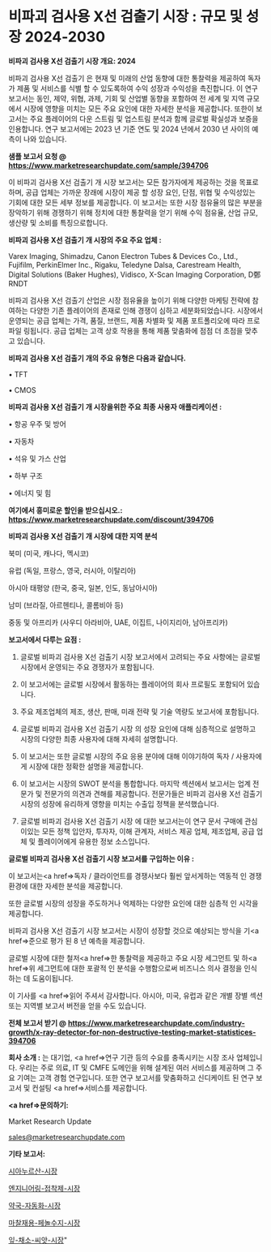 # 비파괴 검사용 X선 검출기 시장 : 규모 및 성장 2024-2030

<strong>비파괴 검사용 X선 검출기 시장 개요: 2024</strong>

비파괴 검사용 X선 검출기 은 현재 및 미래의 산업 동향에 대한 통찰력을 제공하여 독자가 제품 및 서비스를 식별 할 수 있도록하여 수익 성장과 수익성을 촉진합니다. 이 연구 보고서는 동인, 제약, 위협, 과제, 기회 및 산업별 동향을 포함하여 전 세계 및 지역 규모에서 시장에 영향을 미치는 모든 주요 요인에 대한 자세한 분석을 제공합니다. 또한이 보고서는 주요 플레이어의 다운 스트림 및 업스트림 분석과 함께 글로벌 확실성과 보증을 인용합니다. 연구 보고서에는 2023 년 기준 연도 및 2024 년에서 2030 년 사이의 예측이 나와 있습니다.



<strong>샘플 보고서 요청 @ <a href=https://www.marketresearchupdate.com/sample/394706>https://www.marketresearchupdate.com/sample/394706</a></strong>

이 비파괴 검사용 X선 검출기 개 시장 보고서는 모든 참가자에게 제공하는 것을 목표로하며, 공급 업체는 가까운 장래에 시장이 제공 할 성장 요인, 단점, 위협 및 수익성있는 기회에 대한 모든 세부 정보를 제공합니다. 이 보고서는 또한 시장 점유율의 많은 부분을 장악하기 위해 경쟁하기 위해 정치에 대한 통찰력을 얻기 위해 수익 점유율, 산업 규모, 생산량 및 소비를 특징으로합니다.



<strong>비파괴 검사용 X선 검출기 개 시장의 주요 주요 업체 :</strong>

Varex Imaging, Shimadzu, Canon Electron Tubes & Devices Co., Ltd., Fujifilm, PerkinElmer Inc., Rigaku, Teledyne Dalsa, Carestream Health, Digital Solutions (Baker Hughes), Vidisco, X-Scan Imaging Corporation, D鄄RNDT

비파괴 검사용 X선 검출기 산업은 시장 점유율을 높이기 위해 다양한 마케팅 전략에 참여하는 다양한 기존 플레이어의 존재로 인해 경쟁이 심하고 세분화되었습니다. 시장에서 운영되는 공급 업체는 가격, 품질, 브랜드, 제품 차별화 및 제품 포트폴리오에 따라 프로파일 링됩니다. 공급 업체는 고객 상호 작용을 통해 제품 맞춤화에 점점 더 초점을 맞추고 있습니다.



<strong>비파괴 검사용 X선 검출기 개의 주요 유형은 다음과 같습니다.</strong>

• TFT

• CMOS



<strong>비파괴 검사용 X선 검출기 개 시장을위한 주요 최종 사용자 애플리케이션 :</strong>

• 항공 우주 및 방어

• 자동차

• 석유 및 가스 산업

• 하부 구조

• 에너지 및 힘



<strong>여기에서 흥미로운 할인을 받으십시오.: <a href=https://www.marketresearchupdate.com/discount/394706>https://www.marketresearchupdate.com/discount/394706</a></strong>



<strong>비파괴 검사용 X선 검출기 개 시장에 대한 지역 분석</strong>

북미 (미국, 캐나다, 멕시코)

유럽 (독일, 프랑스, 영국, 러시아, 이탈리아)

아시아 태평양 (한국, 중국, 일본, 인도, 동남아시아)

남미 (브라질, 아르헨티나, 콜롬비아 등)

중동 및 아프리카 (사우디 아라비아, UAE, 이집트, 나이지리아, 남아프리카)



<strong>보고서에서 다루는 요점 :</strong>

1. 글로벌 비파괴 검사용 X선 검출기 시장 보고서에서 고려되는 주요 사항에는 글로벌 시장에서 운영되는 주요 경쟁자가 포함됩니다.

2. 이 보고서에는 글로벌 시장에서 활동하는 플레이어의 회사 프로필도 포함되어 있습니다.

3. 주요 제조업체의 제조, 생산, 판매, 미래 전략 및 기술 역량도 보고서에 포함됩니다.

4. 글로벌 비파괴 검사용 X선 검출기 시장 의 성장 요인에 대해 심층적으로 설명하고 시장의 다양한 최종 사용자에 대해 자세히 설명합니다.

5. 이 보고서는 또한 글로벌 시장의 주요 응용 분야에 대해 이야기하여 독자 / 사용자에게 시장에 대한 정확한 설명을 제공합니다.

6. 이 보고서는 시장의 SWOT 분석을 통합합니다. 마지막 섹션에서 보고서는 업계 전문가 및 전문가의 의견과 견해를 제공합니다. 전문가들은 비파괴 검사용 X선 검출기 시장의 성장에 유리하게 영향을 미치는 수출입 정책을 분석했습니다.

7. 글로벌 비파괴 검사용 X선 검출기 시장 에 대한 보고서는이 연구 문서 구매에 관심이있는 모든 정책 입안자, 투자자, 이해 관계자, 서비스 제공 업체, 제조업체, 공급 업체 및 플레이어에게 유용한 정보 소스입니다.



<strong>글로벌 비파괴 검사용 X선 검출기 시장 보고서를 구입하는 이유 :</strong>

이 보고서는<a href=>독자 / 클</a>라이언트를 경쟁사보다 훨씬 앞서게하는 역동적 인 경쟁 환경에 대한 자세한 분석을 제공합니다.

또한 글로벌 시장의 성장을 주도하거나 억제하는 다양한 요인에 대한 심층적 인 시각을 제공합니다.

비파괴 검사용 X선 검출기 시장 보고서는 시장이 성장할 것으로 예상되는 방식을 기<a href=>준으로</a> 평가 된 8 년 예측을 제공합니다.

글로벌 시장에 대한 철저<a href=>한 통찰력</a>을 제공하고 주요 시장 세그먼트 및 하<a href=>위 세그</a>먼트에 대한 포괄적 인 분석을 수행함으로써 비즈니스 의사 결정을 인식하는 데 도움이됩니다.

이 기사를 <a href=>읽어 주</a>셔서 감사합니다. 아시아, 미국, 유럽과 같은 개별 장별 섹션 또는 지역별 보고서 버전을 얻을 수도 있습니다.



<strong>전체 보고서 받기 @ <a href=https://www.marketresearchupdate.com/industry-growth/x-ray-detector-for-non-destructive-testing-market-statistices-394706>https://www.marketresearchupdate.com/industry-growth/x-ray-detector-for-non-destructive-testing-market-statistices-394706</a></strong>



<strong>회사 소개 :</strong>
는 대기업, <a href=>연구 기</a>관 등의 수요를 충족시키는 시장 조사 업체입니다. 우리는 주로 의료, IT 및 CMFE 도메인을 위해 설계된 여러 서비스를 제공하며 그 주요 기여는 고객 경험 연구입니다. 또한 연구 보고서를 맞춤화하고 신디케이트 된 연구 보고서 및 컨설팅 <a href=>서비</a>스를 제공합니다.



<strong><a href=>문의하기:</a></strong>

Market Research Update

sales@marketresearchupdate.com



<strong>기타 보고서:</strong>

<a href=https://www.linkedin.com/pulse/시아누르산-시장-동향-및-성장-전망-isdailynews/>시아누르산-시장</a>

<a href=https://www.linkedin.com/pulse/엔지니어링-접착제-시장-세분화-연구-및-목표-고객2029년-market-matrix-musings-analysis-mjiaf/>엔지니어링-접착제-시장</a>

<a href=https://www.linkedin.com/pulse/약국-자동화-시장-경쟁-분석-및-성장-잠재력-2029-trendsetters-talk-360-analysis-bfbvf/>약국-자동화-시장</a>

<a href=https://www.linkedin.com/pulse/마찰재용-페놀수지-시장-동향-및-성장-전망-data-dive-diaries-24-analysis-nuygf/>마찰재용-페놀수지-시장</a>

<a href=https://www.linkedin.com/pulse/잎-채소-씨앗-시장-동향-및-성장-전망-data-dive-diaries-24-analysis-ytiaf/>잎-채소-씨앗-시장</a>"

